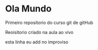 # Ola Mundo
 Primeiro repositorio do curso git de gitHub

 Reoisitorio criado na aula ao vivo
 
 esta linha eu add no improviso 
